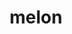 ---
layout: food&drink
title: melon
emoji: melon
permalink: 🍈.html
image: assets/img/3moji/melon.png
---